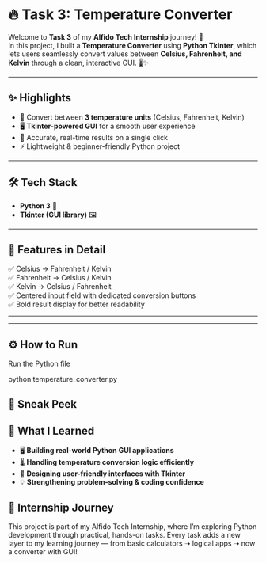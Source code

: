 # 🔥 Task 3: Temperature Converter

Welcome to **Task 3** of my **Alfido Tech Internship** journey! 🚀  
In this project, I built a **Temperature Converter** using **Python Tkinter**, which lets users seamlessly convert values between **Celsius, Fahrenheit, and Kelvin** through a clean, interactive GUI. 🌡️✨  

---

## ✨ Highlights
- 🔄 Convert between **3 temperature units** (Celsius, Fahrenheit, Kelvin)  
- 🖥️ **Tkinter-powered GUI** for a smooth user experience  
- 🎯 Accurate, real-time results on a single click  
- ⚡ Lightweight & beginner-friendly Python project  

---

## 🛠️ Tech Stack
- **Python 3** 🐍  
- **Tkinter (GUI library)** 🖼️  

---

## 📌 Features in Detail
✅ Celsius → Fahrenheit / Kelvin  
✅ Fahrenheit → Celsius / Kelvin  
✅ Kelvin → Celsius / Fahrenheit  
✅ Centered input field with dedicated conversion buttons  
✅ Bold result display for better readability  

---

---

## ⚙️ How to Run

Run the Python file

python temperature_converter.py

## 📸 Sneak Peek



## 📖 What I Learned

- 🖥️ **Building real-world Python GUI applications**
- 🌡️ **Handling temperature conversion logic efficiently**
- 🎨 **Designing user-friendly interfaces with Tkinter**
- 💡 **Strengthening problem-solving & coding confidence**

## 🌟 Internship Journey

This project is part of my Alfido Tech Internship, where I’m exploring Python development through practical, hands-on tasks. Every task adds a new layer to my learning 
journey — from basic calculators ➝ logical apps ➝ now a converter with GUI!
